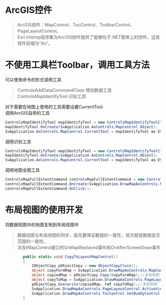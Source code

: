 # ArcGIS控件
> ArcGIS控件：MapControl、TocControl、ToolbarControl、PageLayoutControl。  
Esri Interop程序集为ArcGIS控件提供了能够位于.NET窗体上的控件，这些控件前缀为“Ax”。
# 不使用工具栏Toolbar，调用工具方法
可以使用命令的形式调用工具
> ControlsAddDataCommandClass   增加数据工具  
ControlsMapIdentifyTool  识别工具

对于需要在地图上使用的工具需要设置CurrentTool  
调用ArcGIS自带的工具
``` cs
ControlsMapIdentifyTool mapIdentifyTool = new ControlsMapIdentifyToolClass();
mapIdentifyTool.OnCreate(SvApplication.AxControls.MapControl.Object);
SvApplication.AxControls.MapControl.CurrentTool = mapIdentifyTool as ESRI.ArcGIS.SystemUI.ITool;
```
调用识别工具
``` cs
ControlsMapIdentifyTool mapIdentifyTool = new ControlsMapIdentifyToolClass();
mapIdentifyTool.OnCreate(SvApplication.AxControls.MapControl.Object);
SvApplication.AxControls.MapControl.CurrentTool = mapIdentifyTool as ESRI.ArcGIS.SystemUI.ITool;
```
调用地图全图工具
``` cs
ControlsMapFullExtentCommand controlsMapFullExtentCommand = new ControlsMapFullExtentCommand();
controlsMapFullExtentCommand.OnCreate(SvApplication.DrawMapAxControls.MapControl.Object);
controlsMapFullExtentCommand.OnClick();
```
# 布局视图的使用开发
将数据视图中的地图复制到布局视图中
> 数据视图与布局视图的同步，首先要保证数据的一致性，其次就是数据显示范围的一致性。  
涉及IMapControl接口的OnMapReplaced事件和OnAfterScreenDraw事件

``` cs
        public static void CopyToLayoutMapControl()
        {
            IObjectCopy pObjectCopy = new ObjectCopyClass();
            object copyFormMap = SvApplication.DrawMapAxControls.MapControl.Map;
            object copiedMap = pObjectCopy.Copy(copyFormMap);//复制地图
            object copyToMap = SvApplication.DrawMapAxControls.PageLayoutControl.ActiveView.FocusMap;
            pObjectCopy.Overwrite(copiedMap, ref copyToMap);//复制地图
            SvApplication.DrawMapAxControls.PageLayoutControl.ActiveView.Refresh();
            SvApplication.DrawMapAxControls.TocControl.SetBuddyControl(SvApplication.DrawMapAxControls.PageLayoutControl);
        }
```

